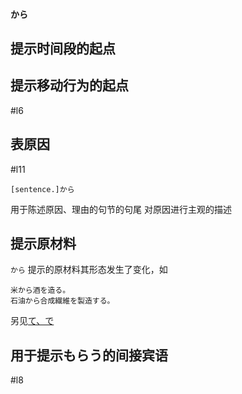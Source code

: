 #### から  

## 提示时间段的起点  
## 提示移动行为的起点  
 #l6
## 表原因 
 #l11

```nihongo
[sentence.]から
```
用于陈述原因、理由的句节的句尾
对原因进行主观的描述
## 提示原材料  

`から` 提示的原材料其形态发生了变化，如  
```nihongo
米から酒を造る。 
石油から合成繊維を製造する。
```

另见[て、で](て、で.md#表示原材料)

## 用于提示もらう的间接宾语  
 #l8
